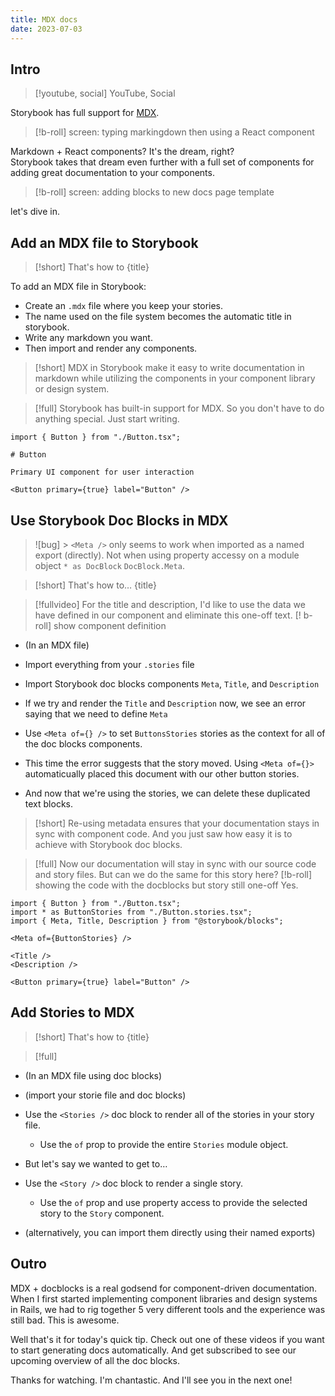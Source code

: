 ```yaml
---
title: MDX docs
date: 2023-07-03
---
```


## Intro
> [!youtube, social]
> YouTube, Social

Storybook has full support for [MDX]().  
> [!b-roll]
> screen: typing markingdown then using a React component

Markdown + React components? It's the dream, right?  
Storybook takes that dream even further with a full set of components for adding great documentation to your components.  

> [!b-roll]
> screen: adding blocks to new docs page template

let's dive in.

## Add an MDX file to Storybook

> [!short]
> That's how to {title}

To add an MDX file in Storybook:

- Create an `.mdx` file where you keep your stories.
- The name used on the file system becomes the automatic title in storybook.
- Write any markdown you want.
- Then import and render any components.

> [!short]
> MDX in Storybook make it easy to write documentation in markdown while utilizing the components in your component library or design system.

> [!full]
> Storybook has built-in support for MDX. So you don't have to do anything special. Just start writing.

```mdx
import { Button } from "./Button.tsx";

# Button

Primary UI component for user interaction

<Button primary={true} label="Button" />
```

## Use Storybook Doc Blocks in MDX

> ![bug] > `<Meta />` only seems to work when imported as a named export (directly). Not when using property accessy on a module object `* as DocBlock` `DocBlock.Meta`.

> [!short]
> That's how to… {title}

> [!fullvideo]
> For the title and description, I'd like to use the data we have defined in our component and eliminate this one-off text.
> [! b-roll] show component definition

- (In an MDX file)

- Import everything from your `.stories` file
- Import Storybook doc blocks components `Meta`, `Title`, and `Description`
- If we try and render the `Title` and `Description` now, we see an error saying that we need to define `Meta`
- Use `<Meta of={} />` to set `ButtonsStories` stories as the context for all of the doc blocks components.
- This time the error suggests that the story moved. Using `<Meta of={}>` automaticually placed this document with our other button stories.
- And now that we're using the stories, we can delete these duplicated text blocks.

> [!short]
> Re-using metadata ensures that your documentation stays in sync with component code. And you just saw how easy it is to achieve with Storybook doc blocks.

> [!full]
> Now our documentation will stay in sync with our source code and story files. But can we do the same for this story here?
> [!b-roll] showing the code with the docblocks but story still one-off
> Yes.

```mdx
import { Button } from "./Button.tsx";
import * as ButtonStories from "./Button.stories.tsx";
import { Meta, Title, Description } from "@storybook/blocks";

<Meta of={ButtonStories} />

<Title />
<Description />

<Button primary={true} label="Button" />
```

## Add Stories to MDX

> [!short]
> That's how to {title}

> [!full]
> 

- (In an MDX file using doc blocks)
- (import your storie file and doc blocks)
- Use the `<Stories />` doc block to render all of the stories in your story file.

  - Use the `of` prop to provide the entire `Stories` module object.

- But let's say we wanted to get to…

- Use the `<Story />` doc block to render a single story.
  - Use the `of` prop and use property access to provide the selected story to the `Story` component.
- (alternatively, you can import them directly using their named exports)

## Outro

MDX + docblocks is a real godsend for component-driven documentation.
When I first started implementing component libraries and design systems in Rails, we had to rig together 5 very different tools and the experience was still bad. This is awesome.

Well that's it for today's quick tip.
Check out one of these videos if you want to start generating docs automatically. And get subscribed to see our upcoming overview of all the doc blocks.

Thanks for watching. I'm chantastic. And I'll see you in the next one!